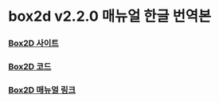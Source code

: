# box2d v2.2.0 매뉴얼 한글 번역본

### [Box2D 사이트](http://box2d.org/)

### [Box2D 코드](http://code.google.com/p/box2d/)

### [Box2D 매뉴얼 링크](http://box2d.org/manual.pdf)



